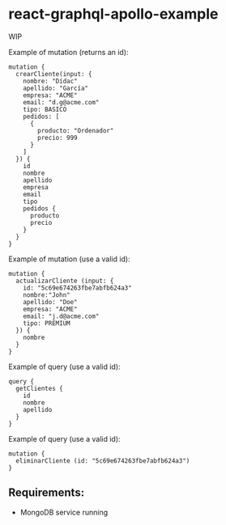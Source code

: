 # react-graphql-apollo-example

WIP


Example of mutation (returns an id):
```
mutation {
  crearCliente(input: {
    nombre: "Dídac"
  	apellido: "García"
    empresa: "ACME"
    email: "d.g@acme.com"
    tipo: BASICO
    pedidos: [
      {
        producto: "Ordenador"
        precio: 999
      }
    ]
  }) {
    id
    nombre
    apellido
    empresa
    email
    tipo
    pedidos {
      producto
      precio
    }
  }
}
```

Example of mutation (use a valid id):
```
mutation {
  actualizarCliente (input: {
    id: "5c69e674263fbe7abfb624a3"
    nombre:"John"
    apellido: "Doe"
    empresa: "ACME"
    email: "j.d@acme.com"
    tipo: PREMIUM
  }) {
    nombre
  }
}
```

Example of query (use a valid id):
```
query {
  getClientes {
    id
    nombre
    apellido
  }
}
```

Example of query (use a valid id):
```
mutation {
  eliminarCliente (id: "5c69e674263fbe7abfb624a3")
}
```

## Requirements:
* MongoDB service running